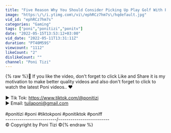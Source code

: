 ```yaml
---
title: "Five Reason Why You Should Consider Picking Up Play Golf With Poni Tizi"
image: "https:\/\/i.ytimg.com\/vi\/ephRCz7hm7s\/hqdefault.jpg"
vid_id: "ephRCz7hm7s"
categories: "Gaming"
tags: ["poni","ponitizi","ponitv"]
date: "2022-05-15T13:53:12+03:00"
vid_date: "2022-05-11T13:31:11Z"
duration: "PT40M59S"
viewcount: "1112"
likeCount: "2"
dislikeCount: ""
channel: "Poni Tizi"
---
```

{% raw %}💓 If you like the video, don't forget to click Like and Share it is my motivation to make better quality videos and also don't forget to click to watch the latest Poni videos.. ❤<br /><br />▶ Tik Tok: <a rel="nofollow" target="blank" href="https://www.tiktok.com/@ponitizi">https://www.tiktok.com/@ponitizi</a><br />▶ Email: tuilaponi@gmail.com<br /><br />#ponitizi #poni #tiktokponi #ponitiktok #poniff<br />-------------------------/-------------------------<br />© Copyright by Poni Tizi ©{% endraw %}
